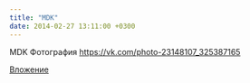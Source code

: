 ```yaml
---
title: "MDK"
date: 2014-02-27 13:11:00 +0300
---
```


MDK
Фотография
https://vk.com/photo-23148107_325387165

[Вложение](https://vk.com/photo-23148107_325387165)
